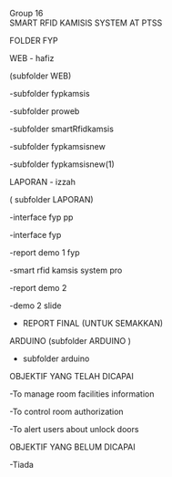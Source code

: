 
Group 16  
SMART RFID KAMISIS SYSTEM AT PTSS

FOLDER FYP

  WEB - hafiz
  
 (subfolder WEB)
 
 -subfolder fypkamsis
 
 -subfolder proweb
 
 -subfolder smartRfidkamsis
 
 -subfolder fypkamsisnew
 
 -subfolder fypkamsisnew(1) 
 
 
   LAPORAN - izzah
   
 ( subfolder LAPORAN)
 
 -interface fyp pp
 
 -interface fyp
 
 -report demo 1 fyp
 
 -smart rfid kamsis system pro
 
 -report demo 2
 
 -demo 2 slide
 
 - REPORT FINAL (UNTUK SEMAKKAN)
 
 ARDUINO 
 (subfolder ARDUINO )
 
 -  subfolder 
 arduino
 
 
OBJEKTIF YANG TELAH DICAPAI

-To manage room facilities information 

-To control room authorization

-To alert users about unlock doors

OBJEKTIF YANG BELUM DICAPAI

-Tiada
